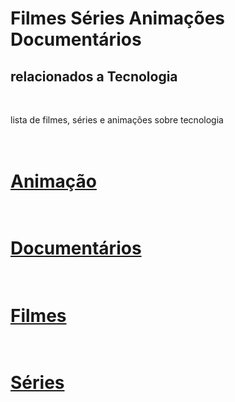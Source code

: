 # Filmes Séries Animações Documentários
## relacionados a Tecnologia
<br>

lista de filmes, séries e animações sobre tecnologia


# <br>[Animação](/techanimation.md)<br>
# <br>[Documentários](/techDocumentaries.md)<br>
# <br>[Filmes](/techFilmes.md)<br>
# <br>[Séries](/techSeries.md)<br>



